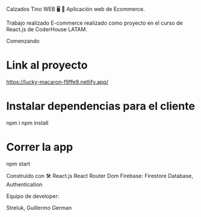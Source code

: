 Calzados Tino WEB 🖥 📱
Aplicación web de Ecommerce.


Trabajo realizado
E-commerce realizado como proyecto en el curso de React.js de CoderHouse LATAM.

Comenzando

# Link al proyecto

https://lucky-macaron-f9ffe9.netlify.app/


# Instalar dependencias para el cliente
npm i
npm install

# Correr la app
npm start

Construido con 🛠️
React.js
React Router Dom
Firebase: Firestore Database, Authentication

Equipo de developer:

Streluk, Guillermo German